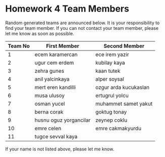 # Homework 4 Team Members

Random generated teams are announced below. It is your responsibility to find your team member.
If you can not contact your team member, please let me know as soon as possible.

| Team No 	| First Member          	|   Second Member              	|
|---------	|--------------	|-----------------	|
| 1       	|    ecem karamercan      	|ece irem yazir
| 2       	|    ugur cem erdem        	|kubilay kaya
| 3       	|    zehra gunes        	|kaan tutek
| 4       	|    anil yalcinkaya        	|alper soysal
| 5       	|    mert eren kandilli       	|ozgur arda kucukaslan
| 6       	|    musa ulusoy       	|ertugrul yolcu
| 7       	|    osman yucel |muhammet samet yakut
| 8       	|    berna corak        	|goktug tonay
| 9       	|    husnu oguz yorgancilar        	|zeynep coklu
| 10       	|    emre celen      	|emre cakmakyurdu
| 11      	|    tugce sevval kaya|


If your name is not listed above, please let me know.
